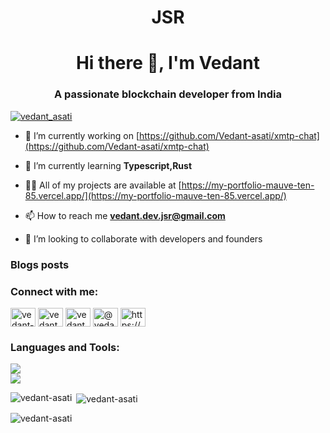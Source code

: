 <h1 align="center">JSR</h1>
<h1 align="center">Hi there 👋, I'm Vedant</h1>
<h3 align="center">A passionate blockchain developer from India</h3>

<p align="left"> <a href="https://twitter.com/vedant_asati_" target="blank"><img src="https://img.shields.io/twitter/follow/vedant_asati?logo=twitter&style=for-the-badge" alt="vedant_asati" /></a> </p>

- 🔭 I’m currently working on [https://github.com/Vedant-asati/xmtp-chat](https://github.com/Vedant-asati/xmtp-chat)

- 🌱 I’m currently learning **Typescript,Rust**

- 👨‍💻 All of my projects are available at [https://my-portfolio-mauve-ten-85.vercel.app/](https://my-portfolio-mauve-ten-85.vercel.app/)

- 📫 How to reach me **vedant.dev.jsr@gmail.com**

- 👯 I’m looking to collaborate with developers and founders

### Blogs posts
<!-- BLOG-POST-LIST:START -->
<!-- BLOG-POST-LIST:END -->

<h3 align="left">Connect with me:</h3>
<p align="left">
<a href="https://dev.to/vedant-asati" target="blank"><img align="center" src="https://raw.githubusercontent.com/rahuldkjain/github-profile-readme-generator/master/src/images/icons/Social/devto.svg" alt="vedant-asati" height="30" width="40" /></a>
<a href="https://twitter.com/vedant_asati_" target="blank"><img align="center" src="https://raw.githubusercontent.com/rahuldkjain/github-profile-readme-generator/master/src/images/icons/Social/twitter.svg" alt="vedant_asati" height="30" width="40" /></a>
<a href="https://linkedin.com/in/vedant asati" target="blank"><img align="center" src="https://raw.githubusercontent.com/rahuldkjain/github-profile-readme-generator/master/src/images/icons/Social/linked-in-alt.svg" alt="vedant asati" height="30" width="40" /></a>
<a href="https://medium.com/@vedant-asati" target="blank"><img align="center" src="https://raw.githubusercontent.com/rahuldkjain/github-profile-readme-generator/master/src/images/icons/Social/medium.svg" alt="@vedant-asati" height="30" width="40" /></a>
<a href="/https://my-portfolio-mauve-ten-85.vercel.app/" target="blank"><img align="center" src="https://raw.githubusercontent.com/rahuldkjain/github-profile-readme-generator/master/src/images/icons/Social/rss.svg" alt="https://my-portfolio-mauve-ten-85.vercel.app/" height="30" width="40" /></a>
</p>

<h3 align="left">Languages and Tools:</h3>
<p>
<img src="https://skillicons.dev/icons?i=ts,solidity,cpp,js,html,css,react,nextjs"/><br>
<img src="https://skillicons.dev/icons?i=nodejs,express,ipfs,mongodb,git,vscode,github,bash"/>
</p>

<p><img align="left" src="https://github-readme-stats.vercel.app/api/top-langs?username=vedant-asati&show_icons=true&locale=en&layout=compact" alt="vedant-asati" /></p>

<p>&nbsp;<img align="center" src="https://github-readme-stats.vercel.app/api?username=vedant-asati&show_icons=true&locale=en" alt="vedant-asati" /></p>

<p><img align="center" src="https://github-readme-streak-stats.herokuapp.com/?user=vedant-asati&" alt="vedant-asati" /></p>


